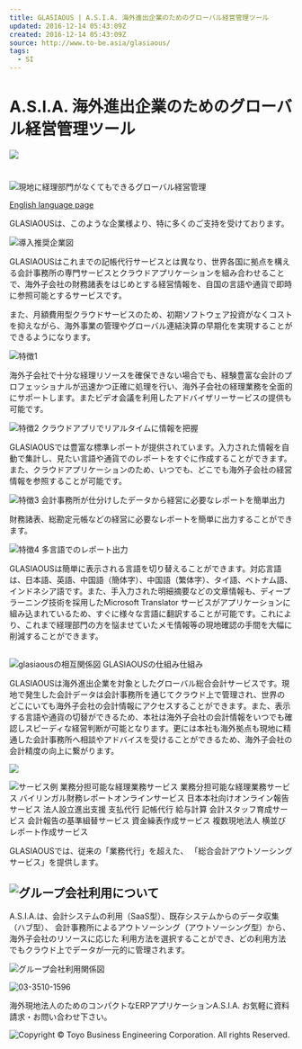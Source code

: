 ```yaml
---
title: GLASIAOUS | A.S.I.A. 海外進出企業のためのグローバル経営管理ツール
updated: 2016-12-14 05:43:09Z
created: 2016-12-14 05:43:09Z
source: http://www.to-be.asia/glasiaous/
tags:
  - SI
---
```


# A.S.I.A. 海外進出企業のためのグローバル経営管理ツール

![](../_resources/327f96f026c12fc4b8139ea860cd4f00.png)

#

![現地に経理部門がなくてもできるグローバル経営管理](../_resources/995a0d915cd1e1b98fa1281d95376dd7.png)

[English language page](http://www.to-be.asia/glasiaous/en_index.html)

GLASIAOUSは、このような企業様より、特に多くのご支持を受けております。

![導入推奨企業図](../_resources/76652caf6c3916ba83f1ccf330f8a7c2.png)

GLASIAOUSはこれまでの記帳代行サービスとは異なり、世界各国に拠点を構える会計事務所の専門サービスとクラウドアプリケーションを組み合わせることで、海外子会社の財務諸表をはじめとする経営情報を、自国の言語や通貨で即時に参照可能とするサービスです。

また、月額費用型クラウドサービスのため、初期ソフトウェア投資がなくコストを抑えながら、海外事業の管理やグローバル連結決算の早期化を実現することができるようになります。

![特徴1](../_resources/6497e97195d91c640ece0f92ee393e6b.png)

海外子会社で十分な経理リソースを確保できない場合でも、経験豊富な会計のプロフェッショナルが迅速かつ正確に処理を行い、海外子会社の経理業務を全面的にサポートします。またビデオ会議を利用したアドバイザリーサービスの提供も可能です。

![特徴2 クラウドアプリでリアルタイムに情報を把握](../_resources/b690041138d699b2f482ea07b2b6b943.png)

GLASIAOUSでは豊富な標準レポートが提供されています。入力された情報を自動で集計し、見たい言語や通貨でのレポートをすぐに作成することができます。また、クラウドアプリケーションのため、いつでも、どこでも海外子会社の経営情報を参照することが可能です。

![特徴3 会計事務所が仕分けしたデータから経営に必要なレポートを簡単出力](../_resources/9a1824d6debdc3553864eb1d337e5dd2.png)

財務諸表、総勘定元帳などの経営に必要なレポートを簡単に出力することができます。

![特徴4 多言語でのレポート出力](../_resources/4981de210b75b3c5cedcef0ae51779a8.png)

GLASIAOUSは簡単に表示される言語を切り替えることができます。対応言語は、日本語、英語、中国語（簡体字）、中国語（繁体字）、タイ語、ベトナム語、インドネシア語です。また、手入力された明細摘要などの文章情報も、ディープラーニング技術を採用したMicrosoft Translator サービスがアプリケーションに組み込まれているため、すぐに様々な言語に翻訳することが可能です。これにより、これまで経理部門の方を悩ませていたメモ情報等の現地確認の手間を大幅に削減することができます。

##

![glasiaousの相互関係図 GLASIAOUSの仕組み仕組み](../_resources/82ba36fd540f5ef3b16f88c4dcc604a9.png)

GLASIAOUSは海外進出企業を対象としたグローバル総合会計サービスです。現地で発生した会計データは会計事務所を通じてクラウド上で管理され、世界のどこにいても海外子会社の会計情報にアクセスすることができます。また、表示する言語や通貨の切替ができるため、本社は海外子会社の会計情報をいつでも確認しスピーディな経営判断が可能となります。更には本社も海外拠点も現地に精通した会計事務所へ相談やアドバイスを受けることができるため、海外子会社の会計精度の向上に繋がります。

![](../_resources/a81092cb83956b5945bdb5b74bbbd4b4.png)

![サービス例 業務分担可能な経理業務サービス 業務分担可能な経理業務サービス バイリンガル財務レポートオンラインサービス 日本本社向けオンライン報告サービス 法人設立進出支援 支払代行 記帳代行 給与計算 会計スタッフ育成サービス 会計報告の基準組替サービス 資金繰表作成サービス 複数現地法人 横並びレポート作成サービス](../_resources/2f7abdcac0e223ca2124d0703edf3af6.png)

GLASIAOUSでは、従来の「業務代行」を超えた、
「総合会計アウトソーシングサービス」を提供します。

##   ![グループ会社利用について](../_resources/fac73052c3acc07c5363858bc4fd31b2.png)

A.S.I.A.は、会計システムの利用（SaaS型）、既存システムからのデータ収集（ハブ型）、
会計事務所によるアウトソーシング（アウトソーシング型）から、海外子会社のリソースに応じた
利用方法を選択することができ、どの利用方法でもクラウド上でデータが一元的に管理されます。

![グループ会社利用関係図](../_resources/68d5465d03dd7fdcccef534c8354bed3.png)

![03-3510-1596](../_resources/3b2be209489573cb9dd2add53e07493b.png)

海外現地法人のためのコンパクトなERPアプリケーションA.S.I.A.
お気軽に資料請求・お問い合わせ下さい。

 ![Copyright © Toyo Business Engineering Corporation. All rights Reserved.](../_resources/cc7bf479bf7010f47298eb77f4b963a3.png)